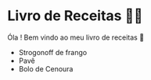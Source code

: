 # Livro de Receitas :man_cook:

Óla ! Bem vindo ao meu livro de receitas :wave:

- Strogonoff de frango
- Pavê
- Bolo de Cenoura 
